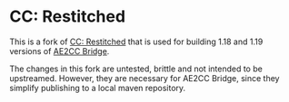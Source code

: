 # CC: Restitched

This is a fork of [CC: Restitched](https://github.com/cc-tweaked/cc-restitched)
that is used for building 1.18 and 1.19 versions of [AE2CC Bridge](https://github.com/TheMrMilchmann/AE2CCBridge).

The changes in this fork are untested, brittle and not intended to be
upstreamed. However, they are necessary for AE2CC Bridge, since they simplify
publishing to a local maven repository.